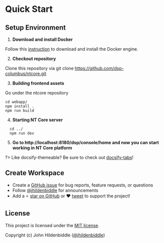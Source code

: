 # Quick Start
<!-- <img src="./media/nantu-logo.png" width="200" height="200" /> -->
## Setup Environment

1. **Download and install Docker**

  Follow this [instruction](https://docs.docker.com/get-started/#download-and-install-docker) to download and install the Docker engine.

2. **Checkout repository**

  Clone this repository via git clone https://github.com/dsp-columbus/ntcore.git

3. **Building frontend assets**

  Go under the ntcore repository
  ```
  cd webapp/
  npm install .
  npm run build
  ```

4. **Starting NT Core server**

  ```
    cd ../
    npm run dev
  ```

5. **Go to  http://localhost:8180/dsp/console/home and now you can start working in NT Core platform**

?> Like docsify-themeable? Be sure to check out [docsify-tabs](https://jhildenbiddle.github.io/docsify-tabs)!



## Create Workspace

- Create a [GitHub issue](https://github.com/jhildenbiddle/docsify-themeable/issues) for bug reports, feature requests, or questions
- Follow [@jhildenbiddle](https://twitter.com/jhildenbiddle) for announcements
- Add a ⭐️ [star on GitHub](https://github.com/jhildenbiddle/docsify-themeable) or ❤️ [tweet](https://twitter.com/intent/tweet?url=https%3A%2F%2Fgithub.com%2Fjhildenbiddle%2Fdocsify-themeable&hashtags=css,developers,frontend,javascript) to support the project!

## License

This project is licensed under the [MIT license](https://github.com/jhildenbiddle/docsify-themeable/blob/master/LICENSE).

Copyright (c) John Hildenbiddle ([@jhildenbiddle](https://twitter.com/jhildenbiddle))

<!-- GitHub Buttons -->
<script async defer src="https://buttons.github.io/buttons.js"></script>